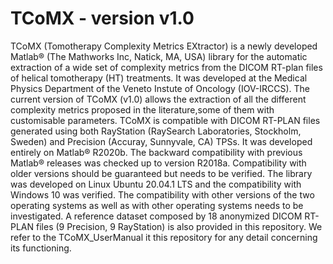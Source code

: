 # TCoMX - version v1.0
TCoMX (Tomotherapy Complexity Metrics EXtractor) is a newly developed
Matlab® (The Mathworks Inc, Natick, MA, USA) library for the automatic extraction of a
wide set of complexity metrics from the DICOM RT-plan files of helical tomotherapy (HT)
treatments. It was developed at the Medical Physics Department of the Veneto Instute of Oncology (IOV-IRCCS). 
The current version of TCoMX (v1.0) allows the extraction of all the different complexity metrics proposed in the literature,some of them with customisable parameters.
TCoMX is compatible with DICOM RT-PLAN files generated using both RayStation
(RaySearch Laboratories, Stockholm, Sweden) and Precision (Accuray, Sunnyvale, CA)
TPSs. It was developed entirely on Matlab® R2020b. The backward compatibility with
previous Matlab® releases was checked up to version R2018a. Compatibility with older
versions should be guaranteed but needs to be verified. The library was developed on Linux
Ubuntu 20.04.1 LTS and the compatibility with Windows 10 was verified. The compatibility
with other versions of the two operating systems as well as with other operating systems
needs to be investigated. A reference dataset composed by 18 anonymized DICOM RT-
PLAN files (9 Precision, 9 RayStation) is also provided in this repository.
We refer to the TCoMX_UserManual it this repository for any detail concerning its functioning. 
